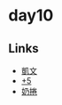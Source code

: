 # day10

## Links

- [凱文](https://rabbittee.github.io/JavaScript30/day10/kevin/)
- [+5](https://rabbittee.github.io/JavaScript30/day10/plusfive/)
- [奶捲](https://rabbittee.github.io/JavaScript30/day10/recoil/)
